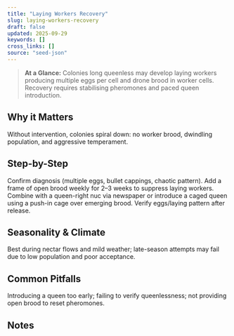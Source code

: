 ```yaml
---
title: "Laying Workers Recovery"
slug: laying-workers-recovery
draft: false
updated: 2025-09-29
keywords: []
cross_links: []
source: "seed-json"
---
```


> **At a Glance:** Colonies long queenless may develop laying workers producing multiple eggs per cell and drone brood in worker cells. Recovery requires stabilising pheromones and paced queen introduction.

## Why it Matters
Without intervention, colonies spiral down: no worker brood, dwindling population, and aggressive temperament.

## Step-by-Step
Confirm diagnosis (multiple eggs, bullet cappings, chaotic pattern). Add a frame of open brood weekly for 2–3 weeks to suppress laying workers. Combine with a queen-right nuc via newspaper or introduce a caged queen using a push-in cage over emerging brood. Verify eggs/laying pattern after release.

## Seasonality & Climate
Best during nectar flows and mild weather; late-season attempts may fail due to low population and poor acceptance.

## Common Pitfalls
Introducing a queen too early; failing to verify queenlessness; not providing open brood to reset pheromones.

## Notes
